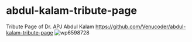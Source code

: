 # abdul-kalam-tribute-page
Tribute Page of Dr. APJ Abdul Kalam 
https://github.com/Venucoder/abdul-kalam-tribute-page
![wp6598728](https://user-images.githubusercontent.com/78490740/114257361-1b504680-99dd-11eb-9d8f-23e081c192b7.jpg)
